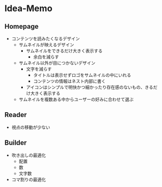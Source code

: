 # Idea-Memo

## Homepage

- コンテンツを読みたくなるデザイン
  - サムネイルが映えるデザイン
    - サムネイルをできるだけ大きく表示する
      - 余白を減らす
  - サムネイル以外が目につかないデザイン
    - 文字を減らす
      - タイトルは表示せずロゴをサムネイルの中にいれる
      - コンテンツの情報はネスト内部に書く
    - アイコンはシンプルで明快かつ細かったり存在感のないもの、きるだけ大きく表示する
  - サムネイルを複数ある中からユーザーの好みに合わせて選ぶ

## Reader

- 視点の移動が少ない

## Builder

- 吹き出しの最適化
  - 配置
  - 数
  - 文字数
- コマ割りの最適化

<!-- https://jump-manga-school.hatenablog.com/entry/06 -->